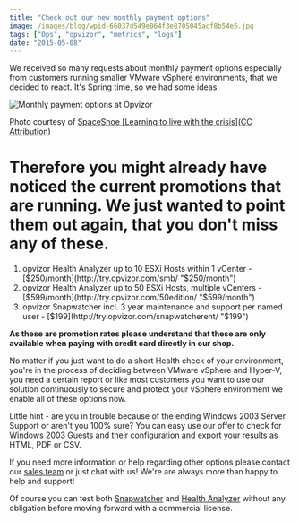 ```yaml
---
title: "Check out our new monthly payment options"
image: /images/blog/wpid-66037d549e064f3e8705045acf8b54e5.jpg
tags: ["Ops", "opvizor", "metrics", "logs"]
date: "2015-05-08"
---
```


We received so many requests about monthly payment options especially from customers running smaller VMware vSphere environments, that we decided to react. It's Spring time, so we had some ideas.

![Monthly payment options at Opvizor](/images/blog/wpid-66037d549e064f3e8705045acf8b54e5.jpg)

Photo courtesy of [SpaceShoe \[Learning to live with the crisis\]](https://www.flickr.com/photos/50696182@N02/5738949569/)([CC Attribution](http://creativecommons.org/licenses/by/3.0/))

# Therefore you might already have noticed the current promotions that are running. We just wanted to point them out again, that you don't miss any of these.

1. opvizor Health Analyzer up to 10 ESXi Hosts within 1 vCenter - [$250/month](http://try.opvizor.com/smb/ "$250/month")
2. opvizor Health Analyzer up to 50 ESXi Hosts, multiple vCenters - [$599/month](http://try.opvizor.com/50edition/ "$599/month")
3. opvizor Snapwatcher incl. 3 year maintenance and support per named user - [$199](http://try.opvizor.com/snapwatcherent/ "$199")

**As these are promotion rates please understand that these are only available when paying with credit card directly in our shop.**

No matter if you just want to do a short Health check of your environment, you're in the process of deciding between VMware vSphere and Hyper-V, you need a certain report or like most customers you want to use our solution continuously to secure and protect your vSphere environment we enable all of these options now.

Little hint - are you in trouble because of the ending Windows 2003 Server Support or aren't you 100% sure? You can easy use our offer to check for Windows 2003 Guests and their configuration and export your results as HTML, PDF or CSV.

If you need more information or help regarding other options please contact our [sales team](http://mailto:sales@opvizor.com " sales team ") or just chat with us! We're are always more than happy to help and support!

Of course you can test both [Snapwatcher](http://www.snapwatcher.com "Snapwatcher") and [Health Analyzer](https://www.opvizor.com/register "Health Analyzer") without any obligation before moving forward with a commercial license.
